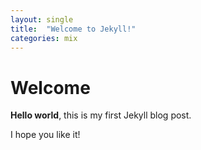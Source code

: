 ```yaml
---
layout: single
title:  "Welcome to Jekyll!"
categories: mix
---
```


# Welcome

**Hello world**, this is my first Jekyll blog post.

I hope you like it!
